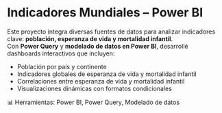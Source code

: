 # Indicadores Mundiales – Power BI

Este proyecto integra diversas fuentes de datos para analizar indicadores clave: **población, esperanza de vida y mortalidad infantil**.  
Con **Power Query** y **modelado de datos en Power BI**, desarrollé dashboards interactivos que incluyen:

- Población por país y continente  
- Indicadores globales de esperanza de vida y mortalidad infantil  
- Correlaciones entre esperanza de vida y mortalidad infantil  
- Visualizaciones dinámicas con formatos condicionales  

📊 Herramientas: Power BI, Power Query, Modelado de datos
